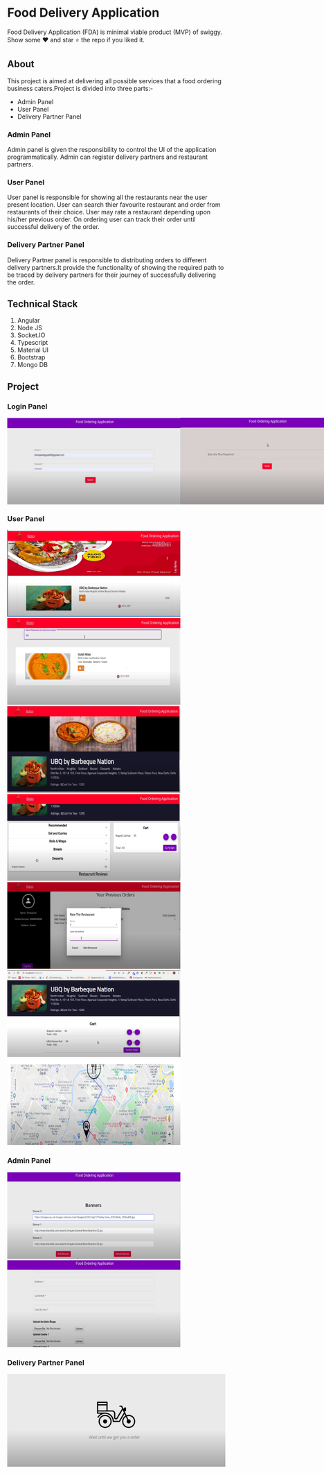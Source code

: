 # Food Delivery Application
Food Delivery Application (FDA) is minimal viable product (MVP) of swiggy. Show some ❤️ and star ⭐ the repo if you liked it.

## About
This project is aimed at delivering all possible services that a food ordering business caters.Project is divided into three parts:-
* Admin Panel
* User Panel
* Delivery Partner Panel

### Admin Panel
Admin panel is given the responsibility to control the UI of the application programmatically. Admin can register delivery partners and restaurant partners.

### User Panel
User panel is responsible for showing all the restaurants near the user present location. User can search thier favourite restaurant and order from restaurants of their choice. User may rate a restaurant depending upon his/her previous order. On ordering user can track their order until successful delivery of the order.

### Delivery Partner Panel
Delivery Partner panel is responsible to distributing orders to different delivery partners.It provide the functionality of showing the required path to be traced by delivery partners for their journey of successfully delivering the order.

## Technical Stack
1. Angular
2. Node JS
3. Socket.IO
4. Typescript
5. Material UI
6. Bootstrap
7. Mongo DB

## Project 

### Login Panel

<div style="display:flex;justify-content:space-between;">
<img style="display:inline-block;" alt="Login Panel" src="https://github.com/shreyansh-goyal/Project-Snapshot/blob/main/Food_ordering_application/UserLogin.PNG" height="200" width="400"  />

<img style="display:inline-block;" alt="Login Panel" src="https://github.com/shreyansh-goyal/Project-Snapshot/blob/main/Food_ordering_application/UserLogin2.PNG" height="200" width="400"  />
</div>

### User Panel
<div>
<img style="display:inline-block;" alt="Login Panel" src="https://github.com/shreyansh-goyal/Project-Snapshot/blob/main/Food_ordering_application/MainPage.PNG" height="200" width="400"  />

<img style="display:inline-block;" alt="Login Panel" src="https://github.com/shreyansh-goyal/Project-Snapshot/blob/main/Food_ordering_application/SearchPage.PNG" height="200" width="400"  />

<img style="display:inline-block;" alt="Login Panel" src="https://github.com/shreyansh-goyal/Project-Snapshot/blob/main/Food_ordering_application/Restaurant_Page.PNG" height="200" width="400"  />

<img style="display:inline-block;" alt="Login Panel" src="https://github.com/shreyansh-goyal/Project-Snapshot/blob/main/Food_ordering_application/Restaurant_Page2.PNG" height="200" width="400"  />

<img style="display:inline-block;" alt="Login Panel" src="https://github.com/shreyansh-goyal/Project-Snapshot/blob/main/Food_ordering_application/Rating_Page.PNG" height="200" width="400"  />

<img style="display:inline-block;" alt="Login Panel" src="https://github.com/shreyansh-goyal/Project-Snapshot/blob/main/Food_ordering_application/Cart_Page.PNG" height="200" width="400"  />

<img style="display:inline-block;" alt="Login Panel" src="https://github.com/shreyansh-goyal/Project-Snapshot/blob/main/Food_ordering_application/Cart_Page3.PNG" height="200" width="400"  />

</div>

### Admin Panel
<div>
<img style="display:inline-block;" alt="Login Panel" src="https://github.com/shreyansh-goyal/Project-Snapshot/blob/main/Food_ordering_application/Admin_Panel.PNG" height="200" width="400"  />

<img style="display:inline-block;" alt="Login Panel" src="https://github.com/shreyansh-goyal/Project-Snapshot/blob/main/Food_ordering_application/Register_Restaurant.PNG" height="200" width="400"  />
</div>


### Delivery Partner Panel

![alt text](https://github.com/shreyansh-goyal/Project-Snapshot/blob/main/Food_ordering_application/delivery%20Partner.PNG "Delivery Partner Panel")